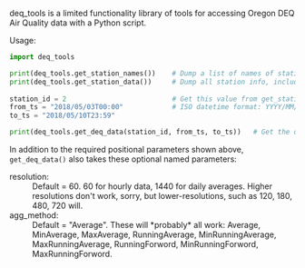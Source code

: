 deq_tools is a limited functionality library of tools for accessing Oregon DEQ Air Quality data with a Python script.

Usage:
```python
import deq_tools

print(deq_tools.get_station_names())    # Dump a list of names of stations where data may be available
print(deq_tools.get_station_data())     # Dump all station info, including data available for each station
    
station_id = 2                          # Get this value from get_station_names()
from_ts = "2018/05/03T00:00"            # ISO datetime format: YYYY/MM/SS/THH:MM
to_ts = "2018/05/10T23:59"

print(deq_tools.get_deq_data(station_id, from_ts, to_ts))   # Get the data
```    
    
In addition to the required positional parameters shown above, `get_deq_data()` also takes these optional named parameters: 
<dl>    
  <dt>resolution:</dt><dd>Default = 60. 60 for hourly data, 1440 for daily averages.  Higher resolutions don't work, sorry, but lower-resolutions, such as 120, 180, 480, 720 will.  </dd>
  <dt>agg_method:</dt><dd>Default = "Average". These will *probably* all work: Average, MinAverage, MaxAverage, RunningAverage, MinRunningAverage, MaxRunningAverage, RunningForword, MinRunningForword, MaxRunningForword.  </dd>
</dl>
